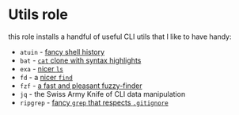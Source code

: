 # Utils role

this role installs a handful of useful CLI utils that I like to have handy:

- `atuin` - [fancy shell history](https://atuin.sh/)
- `bat` - [`cat` clone with syntax highlights](https://github.com/sharkdp/bat)
- `exa` - [nicer `ls`](https://the.exa.website/)
- `fd` - a [nicer `find`](https://github.com/sharkdp/fd)
- `fzf` - [a fast and pleasant fuzzy-finder](https://github.com/junegunn/fzf)
- `jq` - the Swiss Army Knife of CLI data manipulation
- `ripgrep` - [fancy `grep` that respects `.gitignore`](https://github.com/BurntSushi/ripgrep)
